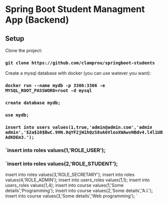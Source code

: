 # Spring Boot Student Managment App (Backend)

## Setup

Clone the project:

### `git clone https://github.com/clamprou/springboot-students `

Create a mysql database with docker (you can use watever you want):

### `docker run --name mydb -p 3306:3306 -e MYSQL_ROOT_PASSWORD=root -d mysql`

### `create database mydb;`
### `use mydb;`
### `insert into users values(1,true,'admin@admin.com','admin admin','$2a$10$BwC.9HN.8qYF2jWihQzS8uA6VlooXWAwvNBdv4.l4l1UBAdKDEm3.');`
### `insert into roles values(1,'ROLE_USER');
### `insert into roles values(2,'ROLE_STUDENT');
insert into roles values(3,'ROLE_SECRETARY');
insert into roles values(4,'ROLE_ADMIN');
insert into users_roles values(1,1);
insert into users_roles values(1,4);
insert into course values(1,'Some details','Programming');
insert into course values(2,'Some details','A.I.');
insert into course values(3,'Some details','Web programming');
`

